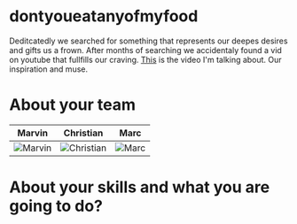 dontyoueatanyofmyfood
================

Deditcatedly we searched for something that represents our deepes desires and gifts us a frown.
After months of searching we accidentaly found a vid on youtube that fullfills our craving.
[This](https://www.youtube.com/watch?v=GJTagg3Z7Rs) is the video I'm talking about.
Our inspiration and muse.


About your team
===========================

| Marvin | Christian | Marc 
|--- |--- |---
| ![Marvin](http://dontyoueatanyofmyfood.com/img/marvin.jpg) | ![Christian](http://dontyoueatanyofmyfood.com/img/chris.jpg) | ![Marc](http://dontyoueatanyofmyfood.com/img/marc2.jpg) | 



About your skills and what you are going to do?
=======




